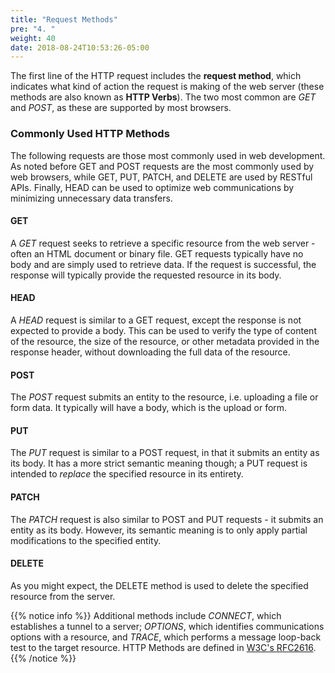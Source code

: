 ```yaml
---
title: "Request Methods"
pre: "4. "
weight: 40
date: 2018-08-24T10:53:26-05:00
---
```


The first line of the HTTP request includes the __request method__, which indicates what kind of action the request is making of the web server (these methods are also known as __HTTP Verbs__).  The two most common are _GET_ and _POST_, as these are supported by most browsers.  

### Commonly Used HTTP Methods
The following requests are those most commonly used in web development.  As noted before GET and POST requests are the most commonly used by web browsers, while GET, PUT, PATCH, and DELETE are used by RESTful APIs. Finally, HEAD can be used to optimize web communications by minimizing unnecessary data transfers.

#### GET 
A _GET_ request seeks to retrieve a specific resource from the web server - often an HTML document or binary file.  GET requests typically have no body and are simply used to retrieve data.  If the request is successful, the response will typically provide the requested resource in its body.

#### HEAD 
A _HEAD_ request is similar to a GET request, except the response is not expected to provide a body.  This can be used to verify the type of content of the resource, the size of the resource, or other metadata provided in the response header, without downloading the full data of the resource.

#### POST
The _POST_ request submits an entity to the resource, i.e. uploading a file or form data.  It typically will have a body, which is the upload or form.  

#### PUT 
The _PUT_ request is similar to a POST request, in that it submits an entity as its body.  It has a more strict semantic meaning though; a PUT request is intended to _replace_ the specified resource in its entirety.

#### PATCH 
The _PATCH_ request is also similar to POST and PUT requests - it submits an entity as its body. However, its semantic meaning is to only apply partial modifications to the specified entity.

#### DELETE
As you might expect, the DELETE method is used to delete the specified resource from the server.

{{% notice info %}}
Additional methods include _CONNECT_, which establishes a tunnel to a server; _OPTIONS_, which identifies communications options with a resource, and _TRACE_, which performs a message loop-back test to the target resource. HTTP Methods are defined in [W3C's RFC2616](https://www.w3.org/Protocols/rfc2616/rfc2616-sec9.html).
{{% /notice %}}
